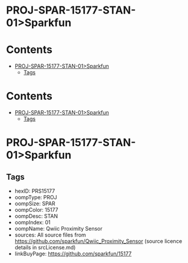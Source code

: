 
PROJ-SPAR-15177-STAN-01>Sparkfun
================================

Contents
========

* [PROJ-SPAR-15177-STAN-01>Sparkfun](#proj-spar-15177-stan-01sparkfun)
	* [Tags](#tags)

Contents
========

* [PROJ-SPAR-15177-STAN-01>Sparkfun](#proj-spar-15177-stan-01sparkfun)
	* [Tags](#tags)

# PROJ-SPAR-15177-STAN-01>Sparkfun

## Tags

- hexID: PRS15177
- oompType: PROJ
- oompSize: SPAR
- oompColor: 15177
- oompDesc: STAN
- oompIndex: 01
- oompName: Qwiic Proximity Sensor
- sources: All source files from https://github.com/sparkfun/Qwiic_Proximity_Sensor (source licence details in srcLicense.md)
- linkBuyPage: https://github.com/sparkfun/15177
